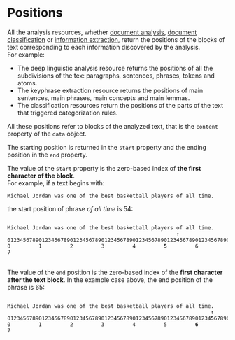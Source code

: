 # Positions

All the analysis resources, whether [document analysis](../../guide/full-analysis/index.md), [document classification](../../guide/classification/index.md) or [information extraction](../../guide/extraction/index.md), return the positions of the blocks of text corresponding to each information discovered by the analysis.  
For example:

- The deep linguistic analysis resource returns the positions of all the subdivisions of the tex: paragraphs, sentences, phrases, tokens and atoms.
- The keyphrase extraction resource returns the positions of main sentences, main phrases, main concepts and main lemmas.
- The classification resources return the positions of the parts of the text that triggered categorization rules.

All these positions refer to blocks of the analyzed text, that is the `content` property of the `data` object.

<!--
Note: To force the positions to be in sync with the original text sent in the request, even when it is transformed by the engine, the `feature` with name `syncpos` must be added to the request, as specified in the [request general format description](../../reference/requests/index.md).
-->

The starting position is returned in the `start` property and the ending position in the `end` property.

The value of the `start` property is the zero-based index of **the first character of the block**.  
For example, if a text begins with:

	Michael Jordan was one of the best basketball players of all time.

the start position of phrase _of all time_ is 54:

<pre>
<code>
Michael Jordan was one of the best basketball players <span class="bordered">of all time</span>.
                                                      &uarr;
012345678901234567890123456789012345678901234567890123<strong>4</strong>5678901234567890
0         1         2         3         4         <strong>5</strong>         6         7
</code>
</pre>
	
The value of the `end` position is the zero-based index of the **first character after the text block**.
In the example case above, the end position of the phrase is 65:

<pre>
<code>
Michael Jordan was one of the best basketball players <span class="bordered">of all time</span>.
                                                                 &uarr;
01234567890123456789012345678901234567890123456789012345678901234<strong>5</strong>67890
0         1         2         3         4         5         <strong>6</strong>         7
</code>
</pre>
